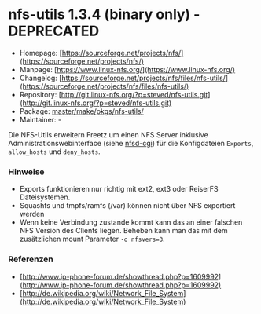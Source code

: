 # nfs-utils 1.3.4 (binary only) - DEPRECATED
  - Homepage: [https://sourceforge.net/projects/nfs/](https://sourceforge.net/projects/nfs/)
  - Manpage: [https://www.linux-nfs.org/](https://www.linux-nfs.org/)
  - Changelog: [https://sourceforge.net/projects/nfs/files/nfs-utils/](https://sourceforge.net/projects/nfs/files/nfs-utils/)
  - Repository: [http://git.linux-nfs.org/?p=steved/nfs-utils.git](http://git.linux-nfs.org/?p=steved/nfs-utils.git)
  - Package: [master/make/pkgs/nfs-utils/](https://github.com/Freetz-NG/freetz-ng/tree/master/make/pkgs/nfs-utils/)
  - Maintainer: -

Die NFS-Utils erweitern Freetz um einen NFS Server inklusive
Administrationswebinterface (siehe [nfsd-cgi](nfsd.md)) für die
Konfigdateien `Exports`, `allow_hosts` und `deny_hosts`.

### Hinweise

-   Exports funktionieren nur richtig mit ext2, ext3 oder ReiserFS
    Dateisystemen.
-   Squashfs und tmpfs/ramfs (/var) können nicht über NFS exportiert
    werden
-   Wenn keine Verbindung zustande kommt kann das an einer falschen NFS
    Version des Clients liegen. Beheben kann man das mit dem
    zusätzlichen mount Parameter `-o nfsvers=3`.

### Referenzen

-   [http://www.ip-phone-forum.de/showthread.php?p=1609992](http://www.ip-phone-forum.de/showthread.php?p=1609992)
-   [http://de.wikipedia.org/wiki/Network_File_System](http://de.wikipedia.org/wiki/Network_File_System)

